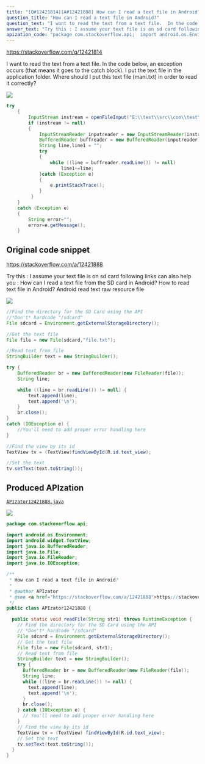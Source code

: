 ```yaml
---
title: "[Q#12421814][A#12421888] How can I read a text file in Android?"
question_title: "How can I read a text file in Android?"
question_text: "I want to read the text from a text file.  In the code below, an exception occurs (that means it goes to the catch block).  I put the text file in the application folder.  Where should I put this text file (mani.txt) in order to read it correctly?"
answer_text: "Try this : I assume your text file is on sd card following links can also help you : How can I read a text file from the SD card in Android? How to read text file in Android? Android read text raw resource file"
apization_code: "package com.stackoverflow.api;  import android.os.Environment; import android.widget.TextView; import java.io.BufferedReader; import java.io.File; import java.io.FileReader; import java.io.IOException;  /**  * How can I read a text file in Android?  *  * @author APIzator  * @see <a href=\"https://stackoverflow.com/a/12421888\">https://stackoverflow.com/a/12421888</a>  */ public class APIzator12421888 {    public static void readFile(String str1) throws RuntimeException {     // Find the directory for the SD Card using the API     // *Don't* hardcode \"/sdcard\"     File sdcard = Environment.getExternalStorageDirectory();     // Get the text file     File file = new File(sdcard, str1);     // Read text from file     StringBuilder text = new StringBuilder();     try {       BufferedReader br = new BufferedReader(new FileReader(file));       String line;       while ((line = br.readLine()) != null) {         text.append(line);         text.append('\\n');       }       br.close();     } catch (IOException e) {       // You'll need to add proper error handling here     }     // Find the view by its id     TextView tv = (TextView) findViewById(R.id.text_view);     // Set the text     tv.setText(text.toString());   } }"
---
```


https://stackoverflow.com/q/12421814

I want to read the text from a text file.  In the code below, an exception occurs (that means it goes to the catch block).  I put the text file in the application folder.  Where should I put this text file (mani.txt) in order to read it correctly?


<div class="code-logo"><img src="/stackoverflow.png" /></div>

```java
try
    {
        InputStream instream = openFileInput("E:\\test\\src\\com\\test\\mani.txt"); 
        if (instream != null)
        {
            InputStreamReader inputreader = new InputStreamReader(instream); 
            BufferedReader buffreader = new BufferedReader(inputreader); 
            String line,line1 = "";
            try
            {
                while ((line = buffreader.readLine()) != null)
                    line1+=line;
            }catch (Exception e) 
            {
                e.printStackTrace();
            }
         }
    }
    catch (Exception e) 
    {
        String error="";
        error=e.getMessage();
    }
```


## Original code snippet

https://stackoverflow.com/a/12421888

Try this :
I assume your text file is on sd card
following links can also help you :
How can I read a text file from the SD card in Android?
How to read text file in Android?
Android read text raw resource file

<div class="code-logo"><img src="/stackoverflow.png" /></div>

```java
//Find the directory for the SD Card using the API
//*Don't* hardcode "/sdcard"
File sdcard = Environment.getExternalStorageDirectory();

//Get the text file
File file = new File(sdcard,"file.txt");

//Read text from file
StringBuilder text = new StringBuilder();

try {
    BufferedReader br = new BufferedReader(new FileReader(file));
    String line;

    while ((line = br.readLine()) != null) {
        text.append(line);
        text.append('\n');
    }
    br.close();
}
catch (IOException e) {
    //You'll need to add proper error handling here
}

//Find the view by its id
TextView tv = (TextView)findViewById(R.id.text_view);

//Set the text
tv.setText(text.toString());
```

## Produced APIzation

[`APIzator12421888.java`](https://github.com/pasqualesalza/apization-temp-data/raw/master/search/APIzator12421888.java)

<div class="code-logo"><img src="/apizator.png" /></div>

```java
package com.stackoverflow.api;

import android.os.Environment;
import android.widget.TextView;
import java.io.BufferedReader;
import java.io.File;
import java.io.FileReader;
import java.io.IOException;

/**
 * How can I read a text file in Android?
 *
 * @author APIzator
 * @see <a href="https://stackoverflow.com/a/12421888">https://stackoverflow.com/a/12421888</a>
 */
public class APIzator12421888 {

  public static void readFile(String str1) throws RuntimeException {
    // Find the directory for the SD Card using the API
    // *Don't* hardcode "/sdcard"
    File sdcard = Environment.getExternalStorageDirectory();
    // Get the text file
    File file = new File(sdcard, str1);
    // Read text from file
    StringBuilder text = new StringBuilder();
    try {
      BufferedReader br = new BufferedReader(new FileReader(file));
      String line;
      while ((line = br.readLine()) != null) {
        text.append(line);
        text.append('\n');
      }
      br.close();
    } catch (IOException e) {
      // You'll need to add proper error handling here
    }
    // Find the view by its id
    TextView tv = (TextView) findViewById(R.id.text_view);
    // Set the text
    tv.setText(text.toString());
  }
}

```